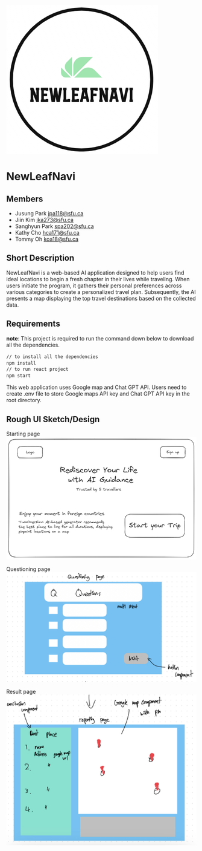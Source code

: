 ![](src/resources/newleaf.png)
# NewLeafNavi

## Members

- Jusung Park jpa118@sfu.ca
- Jiin Kim jka273@sfu.ca
- Sanghyun Park spa202@sfu.ca
- Kathy Cho hca171@sfu.ca
- Tommy Oh koa18@sfu.ca
## Short Description
NewLeafNavi is a web-based AI application designed to help users find ideal locations to begin a fresh chapter in their lives while traveling. When users initiate the program, it gathers their personal preferences across various categories to create a personalized travel plan. Subsequently, the AI presents a map displaying the top travel destinations based on the collected data.

## Requirements
**note**: This project is required to run the command down below to download all the dependencies.

```bash
// to install all the dependencies
npm install
// to run react project
npm start
```

This web application uses Google map and Chat GPT API. Users need to create .env file to store Google maps API key and Chat GPT API key in the root directory.

## Rough UI Sketch/Design

Starting page
![](photo/image.png)

Questioning page
![](photo/question.jpg)

Result page
![](photo/report.jpg)